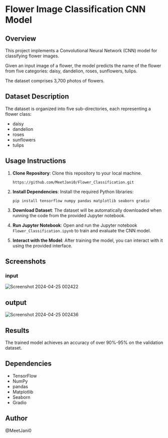 # Flower Image Classification CNN Model
## Overview
This project implements a Convolutional Neural Network (CNN) model for classifying flower images. 

Given an input image of a flower, the model predicts the name of the flower from five categories: daisy, dandelion, roses, sunflowers, tulips.

The dataset comprises 3,700 photos of flowers.

## Dataset Description
The dataset is organized into five sub-directories, each representing a flower class:
- daisy
- dandelion
- roses
- sunflowers
- tulips

## Usage Instructions
1. **Clone Repository**: Clone this repository to your local machine.
   ```
   https://github.com/MeetJani0/Flower_Classification.git
   ```

3. **Install Dependencies**: Install the required Python libraries:
   ```
   pip install tensorflow numpy pandas matplotlib seaborn gradio
   ```

4. **Download Dataset**: The dataset will be automatically downloaded when running the code from the provided Jupyter notebook.

5. **Run Jupyter Notebook**: Open and run the Jupyter notebook `Flower_Classification.ipynb` to train and evaluate the CNN model.

6. **Interact with the Model**: After training the model, you can interact with it using the provided interface.

## Screenshots
### input
![Screenshot 2024-04-25 002422](https://github.com/MeetJani0/Flower_Classification/assets/164643104/2a1d4a0e-fed9-46b9-a75d-04fd3f4a6f56)
## output
![Screenshot 2024-04-25 002436](https://github.com/MeetJani0/Flower_Classification/assets/164643104/705b4a01-52d2-4674-8711-a90dde97dcb1)

## Results
The trained model achieves an accuracy of over 90%-95% on the validation dataset.

## Dependencies
- TensorFlow
- NumPy
- pandas
- Matplotlib
- Seaborn
- Gradio


## Author
@MeetJani0
